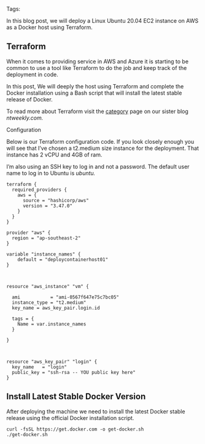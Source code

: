 Tags: 

In this blog post, we will deploy a Linux Ubuntu 20.04 EC2 instance on AWS as a Docker host using Terraform.

## Terraform

When it comes to providing service in AWS and Azure it is starting to be common to use a tool like Terraform to do the job and keep track of the deployment in code.

In this post, We will deeply the host using Terraform and complete the Docker installation using a Bash script that will install the latest stable release of Docker.

To read more about Terraform visit the [category](https://www.ntweekly.com/category/terraform) page on our sister blog _ntweekly.com._

Configuration

Below is our Terraform configuration code. If you look closely enough you will see that I’ve chosen a t2.medium size instance for the deployment. That instance has 2 vCPU and 4GB of ram.

I’m also using an SSH key to log in and not a password. The default user name to log in to Ubuntu is _ubuntu._

```
terraform {
  required_providers {
    aws = {
      source = "hashicorp/aws"
      version = "3.47.0"
    }
  }
}

provider "aws" {
  region = "ap-southeast-2"
}

variable "instance_names" {
    default = "deploycontainerhost01"
}



resource "aws_instance" "vm" {
  
  ami           = "ami-0567f647e75c7bc05"
  instance_type = "t2.medium"
  key_name = aws_key_pair.login.id

  tags = {
    Name = var.instance_names
  }
  
} 



resource "aws_key_pair" "login" {
  key_name   = "login"
  public_key = "ssh-rsa -- YOU public key here"
}

```

## Install Latest Stable Docker Version

After deploying the machine we need to install the latest Docker stable release using the official Docker installation script.

```
curl -fsSL https://get.docker.com -o get-docker.sh
./get-docker.sh
```